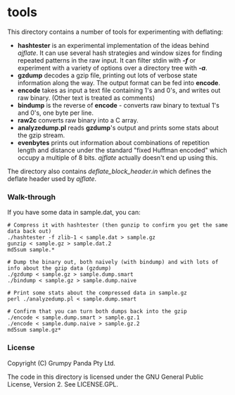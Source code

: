
# tools

This directory contains a number of tools for experimenting with deflating:

* **hashtester** is an experimental implementation of the ideas behind *ajflate*. It can use several hash strategies and window sizes for finding repeated patterns in the raw input. It can filter stdin with ***-f*** or experiment with a variety of options over a directory tree with ***-a***.
* **gzdump** decodes a gzip file, printing out lots of verbose state information along the way. The output format can be fed into **encode**.
* **encode** takes as input a text file containing 1's and 0's, and writes out raw binary. (Other text is treated as comments)
* **bindump** is the reverse of **encode** - converts raw binary to textual 1's and 0's, one byte per line.
* **raw2c** converts raw binary into a C array.
* **analyzedump.pl** reads **gzdump**'s output and prints some stats about the gzip stream.
* **evenbytes** prints out information about combinations of repetition length and distance under the standard "fixed Huffman encoded" which occupy a multiple of 8 bits. *ajflate* actually doesn't end up using this.

The directory also contains *deflate_block_header.in* which defines the deflate header used by *ajflate*.

### Walk-through

If you have some data in sample.dat, you can:

    # Compress it with hashtester (then gunzip to confirm you get the same data back out)
    ./hashtester -f zlib-1 < sample.dat > sample.gz
    gunzip < sample.gz > sample.dat.2
    md5sum sample.*
    
    # Dump the binary out, both naively (with bindump) and with lots of info about the gzip data (gzdump)
    ./gzdump < sample.gz > sample.dump.smart
    ./bindump < sample.gz > sample.dump.naive
    
    # Print some stats about the compressed data in sample.gz
    perl ./analyzedump.pl < sample.dump.smart
    
    # Confirm that you can turn both dumps back into the gzip
    ./encode < sample.dump.smart > sample.gz.1
    ./encode < sample.dump.naive > sample.gz.2
    md5sum sample.gz*
    
### License

Copyright (C) Grumpy Panda Pty Ltd.

The code in this directory is licensed under the GNU General Public License, Version 2. See LICENSE.GPL.


